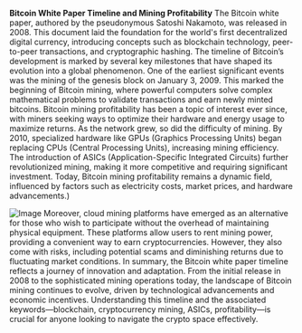 **Bitcoin White Paper Timeline and Mining Profitability**
The Bitcoin white paper, authored by the pseudonymous Satoshi Nakamoto, was released in 2008. This document laid the foundation for the world's first decentralized digital currency, introducing concepts such as blockchain technology, peer-to-peer transactions, and cryptographic hashing. The timeline of Bitcoin’s development is marked by several key milestones that have shaped its evolution into a global phenomenon.
One of the earliest significant events was the mining of the genesis block on January 3, 2009. This marked the beginning of Bitcoin mining, where powerful computers solve complex mathematical problems to validate transactions and earn newly minted bitcoins. Bitcoin mining profitability has been a topic of interest ever since, with miners seeking ways to optimize their hardware and energy usage to maximize returns.
As the network grew, so did the difficulty of mining. By 2010, specialized hardware like GPUs (Graphics Processing Units) began replacing CPUs (Central Processing Units), increasing mining efficiency. The introduction of ASICs (Application-Specific Integrated Circuits) further revolutionized mining, making it more competitive and requiring significant investment. 
Today, Bitcoin mining profitability remains a dynamic field, influenced by factors such as electricity costs, market prices, and hardware advancements.)

![Image](https://github.com/user-attachments/assets/d7419ec9-dc67-403f-bf28-8faea5f1f74f)
Moreover, cloud mining platforms have emerged as an alternative for those who wish to participate without the overhead of maintaining physical equipment. These platforms allow users to rent mining power, providing a convenient way to earn cryptocurrencies. However, they also come with risks, including potential scams and diminishing returns due to fluctuating market conditions.
In summary, the Bitcoin white paper timeline reflects a journey of innovation and adaptation. From the initial release in 2008 to the sophisticated mining operations today, the landscape of Bitcoin mining continues to evolve, driven by technological advancements and economic incentives. Understanding this timeline and the associated keywords—blockchain, cryptocurrency mining, ASICs, profitability—is crucial for anyone looking to navigate the crypto space effectively.
